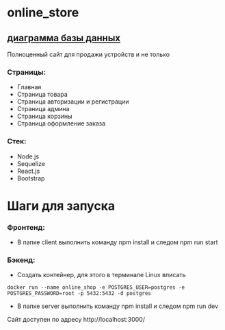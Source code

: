 # online_store

##   [диаграмма базы данных](https://drive.google.com/file/d/1Vpaf-yZRTyhffxhw4vUJ4FxaGbPlwp5s/view?usp=sharing)

Полноценный сайт для продажи устройств и не только

### Страницы:
- Главная
- Страница товара
- Страница авторизации и регистрации
- Страница админа
- Страница корзины
- Страница оформление заказа

### Стек:
- Node.js
- Sequelize
- React.js
- Bootstrap


#
# Шаги для запуска


### Фронтенд:
- В папке client выполнить команду npm install и следом npm run start

### Бэкенд:
- Создать контейнер, для этого в терминале Linux вписать 
```
docker run --name online_shop -e POSTGRES_USER=postgres -e POSTGRES_PASSWORD=root -p 5432:5432 -d postgres
```
- В папке server выполнить команду npm install и следом npm run dev

Сайт доступен по адресу http://localhost:3000/
